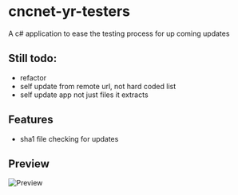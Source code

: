 # cncnet-yr-testers
A c# application to ease the testing process for up coming updates

## Still todo:
- refactor
- self update from remote url, not hard coded list
- self update app not just files it extracts

## Features
- sha1 file checking for updates

## Preview 
![Preview](http://i.imgur.com/jVWWJiu.png)
